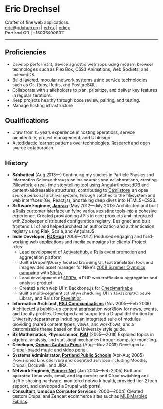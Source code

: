 # Eric Drechsel

Crafter of fine web applications.<br/>
[eric@pdxhub.org](mailto:eric@pdxhub.org) | <a href="https://twitter.com/edrex"><i class="fa fa-twitter"></i>edrex</a> | <a href="https://github.com/edrex?tab=activity"><i class="fa fa-github"></i>edrex</a><br/>
Portland OR | +15036090837

---

## Proficiencies

* Develop performant, device agnostic web apps using modern browser technologies such as Flex Box, CSS3 Animations, Web Sockets, and IndexedDB.
* Build layered, modular network systems using service technologies such as Go, Ruby, Redis, and PostgreSQL.
* Collaborate with stakeholders to plan, prioritize, and deliver key features in regular iterations.
* Keep projects healthy through code review, pairing, and testing.
* Manage hosting infrastructure

## Qualifications

* Draw from 15 years experience in hosting operations, service architecture, project management, and UI design
* Autodidactic learner: patterns over technologies. Research and open source collaboration.
<div style="page-break-after:always;"></div>

## History

* **Sabbatical** (Aug 2013&mdash;) Continuing my studies in Particle Physics and Information Science through online courses and collaborations, creating [Pillowfork](http://github.com/edrex/pillowfork/), a real-time storytelling tool using Angular/IndexedDB and content-addressable structures, contributing to [Camlistore](http://camlistore.org), an open source personal archival system, through patches to the filesystem and web interfaces (Go, React.js), and taking deep dives into HTML5+CSS3.
* **Software Engineer, [Janrain](http://janrain.com/)** (May 2012&mdash;July 2013) Architected and built a Rails [customer interface](https://dashboard.janrain.com/) unifying various existing tools into a cohesive experience. Created provisioning APIs in core products and integrated with Zookeeper distributed configuration registry. Designed and built frontend UI of and helped architect an authorization and authentication registry using Riak, Scala, and AngularJS.
* **Indie Developer, [PDXHub](http://wiki.pdxhub.org/)** (2006&mdash;2012) Produced engaging and hard-working web applications and media campaigns for clients. Project roles:
  * Lead development of [ActivateHub](http://portland.activatehub.org/), a Rails event promotion and aggregation platform
  * Built a Drupal/jQuery faceted browsing UI, text translation tool, and image/video asset manager for Nike's [2008 Summer Olympics campaign](http://eric.pdxhub.org/resume/nike-media.jpg) with [Sticky](http://www.sticky.tv/).
  * Lead development of [SERPs](https://serps.com/), a PHP web traffic data aggregation and analysis product
  * Created a rich web UI in Backbone.js for [Checkmarkable](https://checkmarkable.com/)
  * Built a multi-segment activity-scheduling UI in Javascript/Closure Library and Rails for [Revelation](http://revelationglobal.com/).
* **Information Architect, [PSU Communications](http://www.pdx.edu/university-communications/)** (Nov 2005&mdash;Feb 2008) Architected a bubble-up content aggregation workflow for news, events, and faculty profiles. Developed and supported a Drupal distribution for University departments including an integrated suite of modules providing shared content types, views, and workflows, and a customizable theme based on the University style guide.
* **BS Mathematics, Physics minor, [PSU](http://www.mth.pdx.edu)** (2005&mdash;2010) Explored topics in algebra, analysis, and statistical mechanics through computer modeling.
* **Developer, [Oregon Catholic Press](http://ocp.org/)** (Aug&mdash;Nov 2005) Developed a Drupal-based [music and video portal](http://spiritandsong.com/).
* **Systems Administrator, [Portland Public Schools](http://www.pps.k12.or.us/)** (Apr-Aug 2005) Provisioned Linux servers and operated services including Moodle, Drupal, Docuwiki, and JIRA.
* **Network Engineer, [Pioneer Net](http://pioneer-net.com/)** (Jan 2004&mdash;Feb 2005) Built and operated Linux web, email, and log servers and Cisco switching and traffic shaping hardware, monitored network health, provided tier-2 tech support, and developed a Drupal web portal.
* **Consultant, Umpqua Computer Services** (2000&mdash;2004) Created custom Drupal and Zencart ecommerce sites such as [MLB Marbled Fabrics](http://marbledfabrics.com).